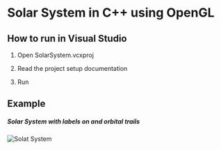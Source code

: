# Solar System in C++ using OpenGL

## How to run in Visual Studio

1. Open SolarSystem.vcxproj

2. Read the project setup documentation

3. Run


## Example

##### Solar System with labels on and orbital trails

![Solat System](https://imgur.com/a/Mw0sWsH/image.png)
